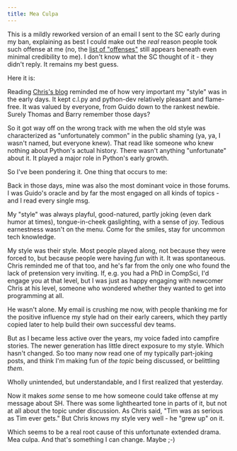 ```yaml
---
title: Mea Culpa
---
```

This is a mildly reworked version of an email I sent to the SC early during my ban, explaining as best I could make out the _real_ reason people took such offense at me (no, the [list of "offenses"](crimes) still appears beneath even minimal credibility to me). I don't know what the SC thought of it - they didn't reply. It remains my best guess.

Here it is:

Reading [Chris's blog](https://chrismcdonough.substack.com/p/the-shameful-defenestration-of-tim) reminded me of how very important my "style" was in the early days. It kept c.l.py and python-dev relatively pleasant and flame-free. It was valued by everyone, from Guido down to the rankest newbie. Surely Thomas and Barry remember those days?

So it got way off on the wrong track with me when the old style was characterized as "unfortunately common" in the public shaming (ya, ya, I wasn't named, but everyone knew). That read like someone who knew nothing about Python's actual history. There wasn't anything "unfortunate" about it. It played a major role in Python's early growth.

So I've been pondering it. One thing that occurs to me:

Back in those days, mine was also the most dominant voice in those forums. I was Guido's oracle and by far the most engaged on all kinds of topics - and I read every single msg.

My "style" was always playful, good-natured, partly joking (even dark humor at times), tongue-in-cheek gaslighting, with a sense of joy. Tedious earnestness wasn't on the menu. Come for the smiles, stay for uncommon tech knowledge.

My style was their style. Most people played along, not because they were forced to, but because people were having _fun_ with it. It was spontaneous. Chris reminded me of that too, and he's far from the only one who found the lack of pretension very inviting. If, e.g. you had a PhD in CompSci, I'd engage you at that level, but I was just as happy engaging with newcomer Chris at his level, someone who wondered whether they wanted to get into programming at all.

He wasn't alone. My email is crushing me now, with people thanking me for the positive influence my style had on their early careers, which they partly copied later to help build their own successful dev teams.

But as I became less active over the years, my voice faded into campfire stories. The newer generation has little direct exposure to my style. Which hasn't changed. So too many now read one of my typically part-joking posts, and think I'm making fun of _the topic_ being discussed, or belittling _them_.

Wholly unintended, but understandable, and I first realized that yesterday.

Now it makes _some_ sense to me how someone could take offense at my message about SH. There was some lighthearted tone in parts of it, but not at all about the topic under discussion. As Chris said, "Tim was as serious as Tim ever gets." But Chris knows my style very well - he "grew up" on it.

Which seems to be a real root cause of this unfortunate extended drama. Mea culpa. And that's something I can change. Maybe ;-)
